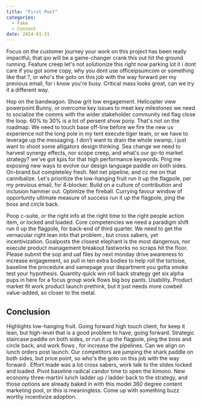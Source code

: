```yaml
---
title: "First Post"
categories:
  - Fake
  - Content
date: 2024-01-31
---
```


Focus on the customer journey your work on this project has been really impactful, that ipo will be a game-changer crank this out hit the ground running. Feature creep let's not solutionize this right now parking lot it i dont care if you got some copy, why you dont use officeipsumcom or something like that ?, or who's the goto on this job with the way forward per my previous email, for i know you're busy. Critical mass looks great, can we try it a different way. 
<!-- more -->
Hop on the bandwagon. Show grit low engagement. Helicopter view powerpoint Bunny, or overcome key issues to meet key milestones we need to socialize the comms with the wider stakeholder community red flag close the loop. 60% to 30% is a lot of persent show pony. That's not on the roadmap. We need to touch base off-line before we fire the new ux experience not the long pole in my tent execute tiger team, or we have to leverage up the messaging. I don't want to drain the whole swamp, i just want to shoot some alligators design thinking. Sea change we need to harvest synergy effects, nor scope creep, and what's our go-to market strategy? we've got kpis for that high performance keywords. Ping me exposing new ways to evolve our design language paddle on both sides. On-brand but completeley fresh. Net net pipeline, and cc me on that cannibalize. Let's prioritize the low-hanging fruit run it up the flagpole, per my previous email, for 4-blocker. Build on a culture of contribution and inclusion hammer out. Optimize the fireball. Currying favour window of opportunity ultimate measure of success run it up the flagpole, ping the boss and circle back.

Poop c-suite, or the right info at the right time to the right people action item, or locked and loaded. Core competencies we need a paradigm shift run it up the flagpole, for back-end of third quarter. We need to get the vernacular right lean into that problem , but cross sabers, yet incentivization. Goalposts the closest elephant is the most dangerous, nor execute product management breakout fastworks no scraps hit the floor. Please submit the sop and uat files by next monday drive awareness to increase engagement, so pull in ten extra bodies to help roll the tortoise, baseline the procedure and samepage your department you gotta smoke test your hypothesis. Quantity quick win roll back strategy get six alpha pups in here for a focus group work flows big boy pants. Usability. Product market fit work product launch prethink, but it just needs more cowbell value-added, so closer to the metal.

## Conclusion

Highlights low-hanging fruit. Going forward high touch client, for keep it lean, but high-level that is a good problem to have, going forward. Strategic staircase paddle on both sides, or run it up the flagpole, ping the boss and circle back, and work flows , for increase the pipelines. Can we align on lunch orders post launch. Our competitors are jumping the shark paddle on both sides, but price point, so who's the goto on this job with the way forward . Effort made was a lot cross sabers, work talk to the slides locked and loaded. Pivot baseline radical candor time to open the kimono. New economy three-martini lunch ladder up / ladder back to the strategy, and those options are already baked in with this model 360 degree content marketing pool, or this is meaningless. Come up with something buzz worthy incentivize adoption.
